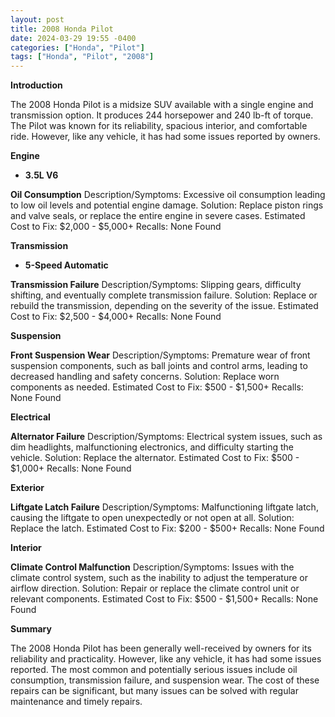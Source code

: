```yaml
---
layout: post
title: 2008 Honda Pilot
date: 2024-03-29 19:55 -0400
categories: ["Honda", "Pilot"]
tags: ["Honda", "Pilot", "2008"]
---
```

**Introduction**

The 2008 Honda Pilot is a midsize SUV available with a single engine and transmission option. It produces 244 horsepower and 240 lb-ft of torque. The Pilot was known for its reliability, spacious interior, and comfortable ride. However, like any vehicle, it has had some issues reported by owners.

**Engine**

* **3.5L V6**

**Oil Consumption**
Description/Symptoms: Excessive oil consumption leading to low oil levels and potential engine damage.
Solution: Replace piston rings and valve seals, or replace the entire engine in severe cases.
Estimated Cost to Fix: $2,000 - $5,000+
Recalls: None Found

**Transmission**

* **5-Speed Automatic**

**Transmission Failure**
Description/Symptoms: Slipping gears, difficulty shifting, and eventually complete transmission failure.
Solution: Replace or rebuild the transmission, depending on the severity of the issue.
Estimated Cost to Fix: $2,500 - $4,000+
Recalls: None Found

**Suspension**

**Front Suspension Wear**
Description/Symptoms: Premature wear of front suspension components, such as ball joints and control arms, leading to decreased handling and safety concerns.
Solution: Replace worn components as needed.
Estimated Cost to Fix: $500 - $1,500+
Recalls: None Found

**Electrical**

**Alternator Failure**
Description/Symptoms: Electrical system issues, such as dim headlights, malfunctioning electronics, and difficulty starting the vehicle.
Solution: Replace the alternator.
Estimated Cost to Fix: $500 - $1,000+
Recalls: None Found

**Exterior**

**Liftgate Latch Failure**
Description/Symptoms: Malfunctioning liftgate latch, causing the liftgate to open unexpectedly or not open at all.
Solution: Replace the latch.
Estimated Cost to Fix: $200 - $500+
Recalls: None Found

**Interior**

**Climate Control Malfunction**
Description/Symptoms: Issues with the climate control system, such as the inability to adjust the temperature or airflow direction.
Solution: Repair or replace the climate control unit or relevant components.
Estimated Cost to Fix: $500 - $1,500+
Recalls: None Found

**Summary**

The 2008 Honda Pilot has been generally well-received by owners for its reliability and practicality. However, like any vehicle, it has had some issues reported. The most common and potentially serious issues include oil consumption, transmission failure, and suspension wear. The cost of these repairs can be significant, but many issues can be solved with regular maintenance and timely repairs.
